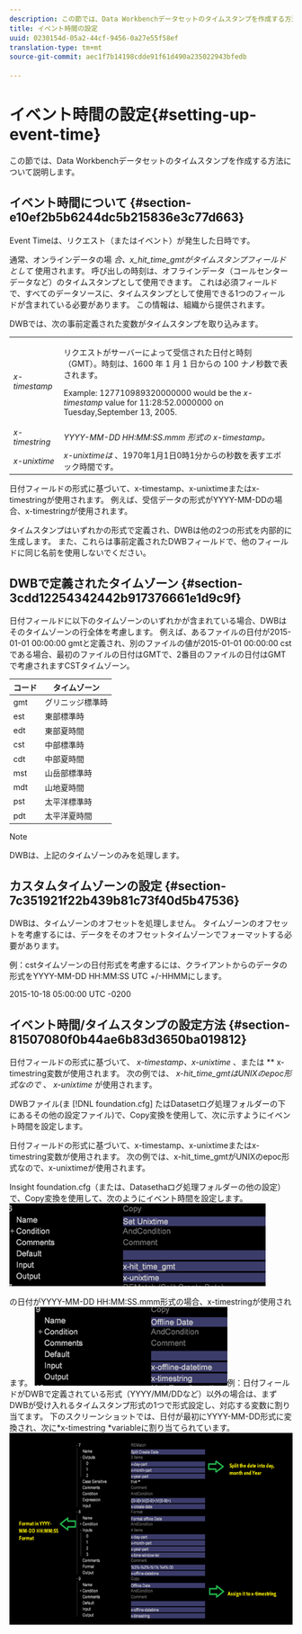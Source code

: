 ```yaml
---
description: この節では、Data Workbenchデータセットのタイムスタンプを作成する方法について説明します。
title: イベント時間の設定
uuid: 0230154d-05a2-44cf-9456-0a27e55f58ef
translation-type: tm+mt
source-git-commit: aec1f7b14198cdde91f61d490a235022943bfedb

---
```



# イベント時間の設定{#setting-up-event-time}

この節では、Data Workbenchデータセットのタイムスタンプを作成する方法について説明します。

## イベント時間について {#section-e10ef2b5b6244dc5b215836e3c77d663}

Event Timeは、リクエスト（またはイベント）が発生した日時です。

通常、オンラインデータの場 *合、x_hit_time_gmtがタイムスタンプフィールドとして* 使用されます。 呼び出しの時刻は、オフラインデータ（コールセンターデータなど）のタイムスタンプとして使用できます。 これは必須フィールドで、すべてのデータソースに、タイムスタンプとして使用できる1つのフィールドが含まれている必要があります。 この情報は、組織から提供されます。

DWBでは、次の事前定義された変数がタイムスタンプを取り込みます。

<table id="table_C24BD56CEB4E42F68D645EBB65585D16"> 
 <tbody> 
  <tr> 
   <td colname="col1"><i>x-timestamp</i> </td> 
   <td colname="col2"> <p> リクエストがサーバーによって受信された日付と時刻（GMT）。時刻は、1600 年 1 月 1 日からの 100 ナノ秒数で表されます。 </p> <p>Example: 127710989320000000 would be the <i>x-timestamp</i> value for 11:28:52.0000000 on Tuesday,September 13, 2005. </p> </td> 
  </tr> 
  <tr> 
   <td colname="col1"><i>x-timestring</i> </td> 
   <td colname="col2"> <i>YYYY-MM-DD HH:MM:SS.mmm 形式の x-timestamp。</i> </td> 
  </tr> 
  <tr> 
   <td colname="col1"><i>x-unixtime</i> </td> 
   <td colname="col2"> <i>x-unixtimeは</i> 、1970年1月1日0時1分からの秒数を表すエポック時間です。 </td> 
  </tr> 
 </tbody> 
</table>

日付フィールドの形式に基づいて、x-timestamp、x-unixtimeまたはx-timestringが使用されます。 例えば、受信データの形式がYYYY-MM-DDの場合、x-timestringが使用されます。

タイムスタンプはいずれかの形式で定義され、DWBは他の2つの形式を内部的に生成します。 また、これらは事前定義されたDWBフィールドで、他のフィールドに同じ名前を使用しないでください。

## DWBで定義されたタイムゾーン {#section-3cdd12254342442b917376661e1d9c9f}

日付フィールドに以下のタイムゾーンのいずれかが含まれている場合、DWBはそのタイムゾーンの行全体を考慮します。 例えば、あるファイルの日付が2015-01-01 00:00:00 gmtと定義され、別のファイルの値が2015-01-01 00:00:00 cstである場合、最初のファイルの日付はGMTで、2番目のファイルの日付はGMTで考慮されますCSTタイムゾーン。

| コード | タイムゾーン |
|---|---|
| gmt | グリニッジ標準時 |
| est | 東部標準時 |
| edt | 東部夏時間 |
| cst | 中部標準時 |
| cdt | 中部夏時間 |
| mst | 山岳部標準時 |
| mdt | 山地夏時間 |
| pst | 太平洋標準時 |
| pdt | 太平洋夏時間 |

>[!NOTE]
>
>DWBは、上記のタイムゾーンのみを処理します。

## カスタムタイムゾーンの設定 {#section-7c351921f22b439b81c73f40d5b47536}

DWBは、タイムゾーンのオフセットを処理しません。 タイムゾーンのオフセットを考慮するには、データをそのオフセットタイムゾーンでフォーマットする必要があります。

例：cstタイムゾーンの日付形式を考慮するには、クライアントからのデータの形式をYYYY-MM-DD HH:MM:SS UTC +/-HHMMにします。

2015-10-18 05:00:00 UTC -0200

## イベント時間/タイムスタンプの設定方法 {#section-81507080f0b44ae6b83d3650ba019812}

日付フィールドの形式に基づいて、 *x-timestamp、x-unixtime* 、または ** x-timestring変数が使用されます。 次の例では、 *x-hit_time_gmtはUNIXのepoc形式なので* 、 *x-unixtime* が使用されます。

DWBファイル(ま [!DNL foundation.cfg] たはDatasetログ処理フォルダーの下にあるその他の設定ファイル)で、Copy変換を使用して、次に示すようにイベント時間を設定します。

日付フィールドの形式に基づいて、x-timestamp、x-unixtimeまたはx-timestring変数が使用されます。 次の例では、x-hit_time_gmtがUNIXのepoc形式なので、x-unixtimeが使用されます。

Insight foundation.cfg（または、Datasethaログ処理フォルダーの他の設定）で、Copy変換を使用して、次のようにイベント時間を設定します。 ![](assets/dwb_impl_timestamp1.png)

の日付がYYYY-MM-DD HH:MM:SS.mmm形式の場合、x-timestringが使用されます。 ![](assets/dwb_impl_timestamp2.png)例：日付フィールドがDWBで定義されている形式（YYYY/MM/DDなど）以外の場合は、まずDWBが受け入れるタイムスタンプ形式の1つで形式設定し、対応する変数に割り当てます。 下のスクリーンショットでは、日付が最初にYYYY-MM-DD形式に変換され、次に*x-timestring *variableに割り当てられています。 ![](assets/dwb_impl_timestamp3.png)

